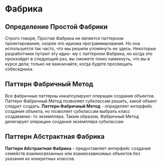 # Фабрика

## Определение Простой Фабрики

Строго говоря, Простая Фабрика не является паттерном проектирования,
скорее это идиома программирования. Но она используется так часто, что
мы решили упомянуть ее здесь. Некоторые разработчики путают эту идио-
му с паттерном Фабрика, но когда это произойдет в следующий раз, вы сможете тонко намекнуть, что
вы в курсе дела; только не важничайте, когда будете просвещать собеседника.

## Паттерн Фабричный Метод

Все фабричные паттерны инкапсулируют операции создания объектов. Паттерн Фабричный Метод позволяет субклассам решить, какой объект следует создать.
**Паттерн Фабричный Метод** - определяет интерфейс создания
объекта, но позволяет субклассам выбрать класс создаваемо-
го экземпляра. Таким образом, Фабричный Метод делегирует
операцию создания экземпляра субклассам

## Паттерн Абстрактная Фабрика

**Паттерн Абстрактная Фабрика** - предоставляет интерфейс
создания семейств взаимосвязанных или взаимозависимых
объектов без указания их конкретных классов.
